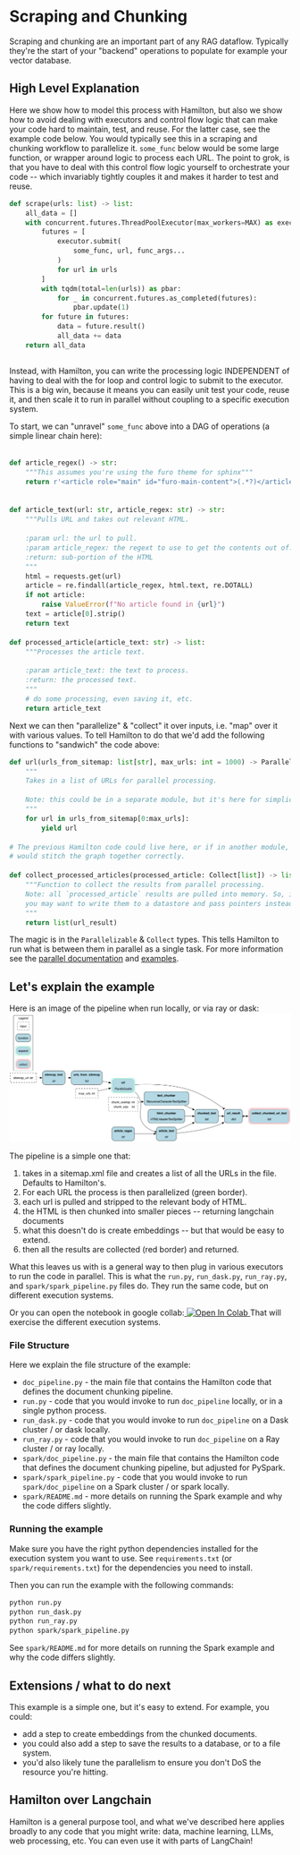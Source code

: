 # Scraping and Chunking
Scraping and chunking are an important part of any RAG dataflow. Typically they're
the start of your "backend" operations to populate for example your vector database.

## High Level Explanation
Here we show how to model this process with Hamilton, but also we show how to avoid
dealing with executors and control flow logic that can make your code hard to maintain, test, and reuse.
For the latter case, see the example code below. You would typically see this in a scraping and chunking workflow to
parallelize it. `some_func` below would be some large function, or wrapper around logic to process each
URL. The point to grok, is that you have to deal with this
control flow logic yourself to orchestrate your code -- which invariably tightly couples it and
makes it harder to test and reuse.
```python
def scrape(urls: list) -> list:
    all_data = []
    with concurrent.futures.ThreadPoolExecutor(max_workers=MAX) as executor:
        futures = [
            executor.submit(
                some_func, url, func_args...
            )
            for url in urls
        ]
        with tqdm(total=len(urls)) as pbar:
            for _ in concurrent.futures.as_completed(futures):
                pbar.update(1)
        for future in futures:
            data = future.result()
            all_data += data
    return all_data
```
##
Instead, with Hamilton, you can write the processing logic INDEPENDENT of having to deal
with the for loop and control logic to submit to the executor. This is a big win, because
it means you can easily unit test your code, reuse it, and then scale it to run in parallel without
coupling to a specific execution system.

To start, we can "unravel" `some_func` above into a DAG of operations (a simple linear chain here):
```python

def article_regex() -> str:
    """This assumes you're using the furo theme for sphinx"""
    return r'<article role="main" id="furo-main-content">(.*?)</article>'


def article_text(url: str, article_regex: str) -> str:
    """Pulls URL and takes out relevant HTML.

    :param url: the url to pull.
    :param article_regex: the regext to use to get the contents out of.
    :return: sub-portion of the HTML
    """
    html = requests.get(url)
    article = re.findall(article_regex, html.text, re.DOTALL)
    if not article:
        raise ValueError(f"No article found in {url}")
    text = article[0].strip()
    return text

def processed_article(article_text: str) -> list:
    """Processes the article text.

    :param article_text: the text to process.
    :return: the processed text.
    """
    # do some processing, even saving it, etc.
    return article_text
```
Next we can then "parallelize" & "collect" it over inputs, i.e. "map" over it with various values. To tell Hamilton to
do that we'd add the following functions to "sandwich" the code above:
```python
def url(urls_from_sitemap: list[str], max_urls: int = 1000) -> Parallelizable[str]:
    """
    Takes in a list of URLs for parallel processing.

    Note: this could be in a separate module, but it's here for simplicity.
    """
    for url in urls_from_sitemap[0:max_urls]:
        yield url

# The previous Hamilton code could live here, or if in another module, Hamilton
# would stitch the graph together correctly.

def collect_processed_articles(processed_article: Collect[list]) -> list:
    """Function to collect the results from parallel processing.
    Note: all `processed_article` results are pulled into memory. So, if you have a lot of results,
    you may want to write them to a datastore and pass pointers instead.
    """
    return list(url_result)
```
The magic is in the `Parallelizable` & `Collect` types. This tells Hamilton to run what is between them
in parallel as a single task. For more information see the
[parallel documentation](https://hamilton.dagworks.io/en/latest/concepts/parallel-task/) and
[examples](https://github.com/DAGWorks-Inc/hamilton/tree/main/examples/parallelism).

## Let's explain the example

Here is an image of the pipeline when run locally, or via ray or dask:
![pipeline](pipeline.png)

The pipeline is a simple one that:
1. takes in a sitemap.xml file and creates a list of all the URLs in the file. Defaults to Hamilton's.
2. For each URL the process is then parallelized (green border).
3. each url is pulled and stripped to the relevant body of HTML.
4. the HTML is then chunked into smaller pieces -- returning langchain documents
5. what this doesn't do is create embeddings -- but that would be easy to extend.
6. then all the results are collected (red border) and returned.

What this leaves us with is a general way to then plug in various executors to run the code in parallel.
This is what the `run.py`, `run_dask.py`, `run_ray.py`, and `spark/spark_pipeline.py` files do. They run the same code, but on different
execution systems.

Or you can open the notebook in google collab:<a target="_blank" href="https://colab.research.google.com/github/DAGWorks-Inc/hamilton/blob/main/examples/LLM_Workflows/scraping_and_chunking/notebook.ipynb">
  <img src="https://colab.research.google.com/assets/colab-badge.svg" alt="Open In Colab"/>
</a> That will exercise the different execution systems.

### File Structure
Here we explain the file structure of the example:

 - `doc_pipeline.py` - the main file that contains the Hamilton code that defines the document chunking pipeline.
 - `run.py` - code that you would invoke to run `doc_pipeline` locally, or in a single python process.
 - `run_dask.py` - code that you would invoke to run `doc_pipeline` on a Dask cluster / or dask locally.
 - `run_ray.py` - code that you would invoke to run `doc_pipeline` on a Ray cluster / or ray locally.
 - `spark/doc_pipeline.py` - the main file that contains the Hamilton code that defines the document chunking pipeline,
but adjusted for PySpark.
 - `spark/spark_pipeline.py` - code that you would invoke to run `spark/doc_pipeline` on a Spark cluster / or spark locally.
 - `spark/README.md` - more details on running the Spark example and why the code differs slightly.

### Running the example
Make sure you have the right python dependencies installed for the execution system you want to use.
See `requirements.txt` (or `spark/requirements.txt`) for the dependencies you need to install.

Then you can run the example with the following commands:
```bash
python run.py
python run_dask.py
python run_ray.py
python spark/spark_pipeline.py
```
See `spark/README.md` for more details on running the Spark example and why the code differs slightly.

## Extensions / what to do next
This example is a simple one, but it's easy to extend. For example, you could:

* add a step to create embeddings from the chunked documents.
* you could also add a step to save the results to a database, or to a file system.
* you'd also likely tune the parallelism to ensure you don't DoS the resource you're hitting.

## Hamilton over Langchain
Hamilton is a general purpose tool, and what we've described here applies broadly
to any code that you might write: data, machine learning, LLMs, web processing, etc. You can
even use it with parts of LangChain!
